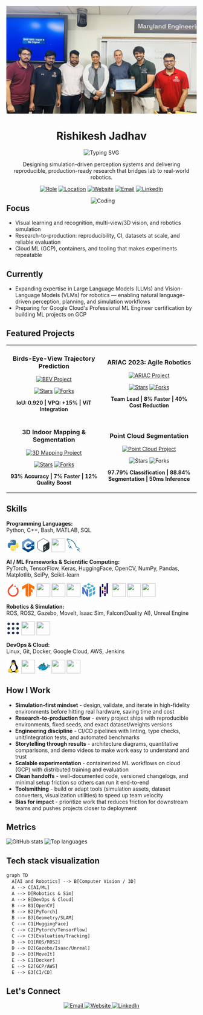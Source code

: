 ![Banner](https://github.com/Rishikesh-Jadhav/Rishikesh-Jadhav/blob/main/G6_ARIAC.jpeg)

<h1 align="center">Rishikesh Jadhav</h1>

<!-- Animated typing tagline -->
<p align="center">
  <img src="https://readme-typing-svg.herokuapp.com?font=Fira+Code&weight=500&size=18&pause=1000&color=1abc9c&center=true&vCenter=true&width=600&height=30&lines=Bridging%20the%20gap%20between%20Simulation%20%26%20Reality;AI%2C%20Robotics%20%26%20Automation%20%7C%20Research-to-Production;Synthetic%20Data%20Generation%20%7C%20Sim-to-Real%20Transfer%20" alt="Typing SVG" />
</p>

<p align="center">
  Designing simulation-driven perception systems and delivering reproducible, production-ready research that bridges lab to real-world robotics.
</p>

<div align="center">

[![Role](https://img.shields.io/badge/Role-AI%20Simulation%20Engineer-1abc9c)](#)
[![Location](https://img.shields.io/badge/Location-Dallas%2C%20TX-0e76a8)](#)
[![Website](https://img.shields.io/badge/Website-rishikesh--jadhav.github.io-2ea44f)](https://rishikesh-jadhav.github.io/)
[![Email](https://img.shields.io/badge/Email-rishikeshjadhav712%40gmail.com-D14836)](mailto:rishikeshjadhav712@gmail.com)
[![LinkedIn](https://img.shields.io/badge/LinkedIn-Rishikesh%20Jadhav-0A66C2?logo=linkedin&logoColor=white)](https://www.linkedin.com/in/rishikesh-avinash-jadhav/)

</div>

<img align="right" alt="Coding" width="280" src="https://cdn.dribbble.com/users/1162077/screenshots/3848914/programmer.gif"/>

## Focus
- Visual learning and recognition, multi-view/3D vision, and robotics simulation
- Research-to-production: reproducibility, CI, datasets at scale, and reliable evaluation
- Cloud ML (GCP), containers, and tooling that makes experiments repeatable

## Currently
- Expanding expertise in Large Language Models (LLMs) and Vision-Language Models (VLMs) for robotics — enabling natural language-driven perception, planning, and simulation workflows  
- Preparing for Google Cloud's Professional ML Engineer certification by building ML projects on GCP

## Featured Projects

<table>
  <tr>
    <td width="50%">
      <h3 align="center">Birds-Eye-View Trajectory Prediction</h3>
      <p align="center">
        <a href="https://github.com/Rishikesh-Jadhav/Birds-Eye-View-Trajectory-Prediction-for-Autonomous-Driving" target="_blank">
          <img src="https://github-readme-stats.vercel.app/api/pin/?username=Rishikesh-Jadhav&repo=Birds-Eye-View-Trajectory-Prediction-for-Autonomous-Driving" width="100%" alt="BEV Project"/>
        </a>
        <p align="center">
          <a href="https://github.com/Rishikesh-Jadhav/Birds-Eye-View-Trajectory-Prediction-for-Autonomous-Driving/stargazers"><img alt="Stars" src="https://img.shields.io/github/stars/Rishikesh-Jadhav/Birds-Eye-View-Trajectory-Prediction-for-Autonomous-Driving?style=flat-square&labelColor=343b41"/></a>
          <a href="https://github.com/Rishikesh-Jadhav/Birds-Eye-View-Trajectory-Prediction-for-Autonomous-Driving/network/members"><img alt="Forks" src="https://img.shields.io/github/forks/Rishikesh-Jadhav/Birds-Eye-View-Trajectory-Prediction-for-Autonomous-Driving?style=flat-square&labelColor=343b41"/></a>
        </p>
        <p align="center"><strong> IoU: 0.920 | VPQ: +15% | ViT Integration</strong></p>
      </p>
    </td>
    <td width="50%">
      <h3 align="center">ARIAC 2023: Agile Robotics</h3>
      <p align="center">
        <a href="https://github.com/Rishikesh-Jadhav/ARIAC-AgileRoboticsforIndustrialAutomationCompetition2023" target="_blank">
          <img src="https://github-readme-stats.vercel.app/api/pin/?username=Rishikesh-Jadhav&repo=ARIAC-AgileRoboticsforIndustrialAutomationCompetition2023" width="100%" alt="ARIAC Project"/>
        </a>
        <p align="center">
          <a href="https://github.com/Rishikesh-Jadhav/ARIAC-AgileRoboticsforIndustrialAutomationCompetition2023/stargazers"><img alt="Stars" src="https://img.shields.io/github/stars/Rishikesh-Jadhav/ARIAC-AgileRoboticsforIndustrialAutomationCompetition2023?style=flat-square&labelColor=343b41"/></a>
          <a href="https://github.com/Rishikesh-Jadhav/ARIAC-AgileRoboticsforIndustrialAutomationCompetition2023/network/members"><img alt="Forks" src="https://img.shields.io/github/forks/Rishikesh-Jadhav/ARIAC-AgileRoboticsforIndustrialAutomationCompetition2023?style=flat-square&labelColor=343b41"/></a>
        </p>
        <p align="center"><strong> Team Lead | 8% Faster | 40% Cost Reduction</strong></p>
      </p>
    </td>
  </tr>
  <tr>
    <td width="50%">
      <h3 align="center">3D Indoor Mapping & Segmentation</h3>
      <p align="center">
        <a href="https://github.com/Rishikesh-Jadhav/3D-Indoor-Mapping-and-Object-Segmentation" target="_blank">
          <img src="https://github-readme-stats.vercel.app/api/pin/?username=Rishikesh-Jadhav&repo=3D-Indoor-Mapping-and-Object-Segmentation" width="100%" alt="3D Mapping Project"/>
        </a>
        <p align="center">
          <a href="https://github.com/Rishikesh-Jadhav/3D-Indoor-Mapping-and-Object-Segmentation/stargazers"><img alt="Stars" src="https://img.shields.io/github/stars/Rishikesh-Jadhav/3D-Indoor-Mapping-and-Object-Segmentation?style=flat-square&labelColor=343b41"/></a>
          <a href="https://github.com/Rishikesh-Jadhav/3D-Indoor-Mapping-and-Object-Segmentation/network/members"><img alt="Forks" src="https://img.shields.io/github/forks/Rishikesh-Jadhav/3D-Indoor-Mapping-and-Object-Segmentation?style=flat-square&labelColor=343b41"/></a>
        </p>
        <p align="center"><strong> 93% Accuracy | 7% Faster | 12% Quality Boost</strong></p>
      </p>
    </td>
    <td width="50%">
      <h3 align="center">Point Cloud Segmentation</h3>
      <p align="center">
        <a href="#" target="_blank">
          <img src="https://github-readme-stats.vercel.app/api/pin/?username=Rishikesh-Jadhav&repo=3D-Indoor-Mapping-and-Object-Segmentation" width="100%" alt="Point Cloud Project"/>
        </a>
        <p align="center">
          <img alt="Stars" src="https://img.shields.io/github/stars/Rishikesh-Jadhav/3D-Indoor-Mapping-and-Object-Segmentation?style=flat-square&labelColor=343b41"/>
          <img alt="Forks" src="https://img.shields.io/github/forks/Rishikesh-Jadhav/3D-Indoor-Mapping-and-Object-Segmentation?style=flat-square&labelColor=343b41"/>
        </p>
        <p align="center"><strong> 97.79% Classification | 88.84% Segmentation | 50ms Inference</strong></p>
      </p>
    </td>
  </tr>
</table>


## Skills

**Programming Languages:**  
Python, C++, Bash, MATLAB, SQL  
<p>
  <a href="https://www.python.org"><img src="https://raw.githubusercontent.com/devicons/devicon/master/icons/python/python-original.svg" width="36" height="36"/></a>
  <a href="https://www.w3schools.com/cpp/"><img src="https://raw.githubusercontent.com/devicons/devicon/master/icons/cplusplus/cplusplus-original.svg" width="36" height="36"/></a>
  <a href="https://www.gnu.org/software/bash/"><img src="https://raw.githubusercontent.com/devicons/devicon/master/icons/bash/bash-original.svg" width="36" height="36"/></a>
  <a href="https://www.mathworks.com/"><img src="https://upload.wikimedia.org/wikipedia/commons/2/21/Matlab_Logo.png" width="36" height="36"/></a>
  <a href="https://www.mysql.com/"><img src="https://raw.githubusercontent.com/devicons/devicon/master/icons/mysql/mysql-original.svg" width="36" height="36"/></a>
</p>

**AI / ML Frameworks & Scientific Computing:**  
PyTorch, TensorFlow, Keras, HuggingFace, OpenCV, NumPy, Pandas, Matplotlib, SciPy, Scikit-learn  
<p>
  <a href="https://pytorch.org/"><img src="https://raw.githubusercontent.com/devicons/devicon/master/icons/pytorch/pytorch-original.svg" width="36" height="36"/></a>
  <a href="https://www.tensorflow.org/"><img src="https://raw.githubusercontent.com/devicons/devicon/master/icons/tensorflow/tensorflow-original.svg" width="36" height="36"/></a>
  <a href="https://keras.io/"><img src="https://upload.wikimedia.org/wikipedia/commons/a/ae/Keras_logo.svg" width="36" height="36"/></a>
  <a href="https://huggingface.co/"><img src="https://huggingface.co/front/assets/huggingface_logo.svg" width="36" height="36"/></a>
  <a href="https://opencv.org/"><img src="https://www.vectorlogo.zone/logos/opencv/opencv-icon.svg" width="36" height="36"/></a>
  <a href="https://numpy.org/"><img src="https://raw.githubusercontent.com/devicons/devicon/master/icons/numpy/numpy-original.svg" width="36" height="36"/></a>
  <a href="https://pandas.pydata.org/"><img src="https://raw.githubusercontent.com/devicons/devicon/master/icons/pandas/pandas-original.svg" width="36" height="36"/></a>
  <a href="https://matplotlib.org/"><img src="https://upload.wikimedia.org/wikipedia/commons/8/84/Matplotlib_icon.svg" width="36" height="36"/></a>
  <a href="https://scipy.org/"><img src="https://upload.wikimedia.org/wikipedia/commons/b/b2/SCIPY_2.svg" width="36" height="36"/></a>
  <a href="https://scikit-learn.org/"><img src="https://upload.wikimedia.org/wikipedia/commons/0/05/Scikit_learn_logo_small.svg" width="36" height="36"/></a>
</p>

**Robotics & Simulation:**  
ROS, ROS2, Gazebo, MoveIt, Isaac Sim, Falcon(Duality AI), Unreal Engine  
<p>
  <a href="https://www.ros.org/"><img src="https://raw.githubusercontent.com/devicons/devicon/master/icons/ros/ros-original.svg" width="36" height="36"/></a>
  <a href="https://moveit.ros.org/"><img src="https://moveit.ros.org/assets/logo/moveit_logo-black.png" width="36" height="36"/></a>
  <a href="https://www.unrealengine.com/"><img src="https://upload.wikimedia.org/wikipedia/commons/2/20/UE_Logo_Black_Centered.svg" width="36" height="36"/></a>
</p>

**DevOps & Cloud:**  
Linux, Git, Docker, Google Cloud, AWS, Jenkins  
<p>
  <a href="https://www.linux.org/"><img src="https://raw.githubusercontent.com/devicons/devicon/master/icons/linux/linux-original.svg" width="36" height="36"/></a>
  <a href="https://git-scm.com/"><img src="https://www.vectorlogo.zone/logos/git-scm/git-scm-icon.svg" width="36" height="36"/></a>
  <a href="https://www.docker.com/"><img src="https://raw.githubusercontent.com/devicons/devicon/master/icons/docker/docker-original.svg" width="36" height="36"/></a>
  <a href="https://cloud.google.com/"><img src="https://www.vectorlogo.zone/logos/google_cloud/google_cloud-icon.svg" width="36" height="36"/></a>
  <a href="https://www.jenkins.io/"><img src="https://www.vectorlogo.zone/logos/jenkins/jenkins-icon.svg" width="36" height="36"/></a>
</p>

## How I Work
- **Simulation-first mindset** - design, validate, and iterate in high-fidelity environments before hitting real hardware, saving time and cost  
- **Research-to-production flow** - every project ships with reproducible environments, fixed seeds, and exact dataset/weights versions  
- **Engineering discipline** - CI/CD pipelines with linting, type checks, unit/integration tests, and automated benchmarks  
- **Storytelling through results** - architecture diagrams, quantitative comparisons, and demo videos to make work easy to understand and trust  
- **Scalable experimentation** - containerized ML workflows on cloud (GCP) with distributed training and evaluation  
- **Clean handoffs** - well-documented code, versioned changelogs, and minimal setup friction so others can run it end-to-end  
- **Toolsmithing** - build or adapt tools (simulation assets, dataset converters, visualization utilities) to speed up team velocity  
- **Bias for impact** - prioritize work that reduces friction for downstream teams and pushes projects closer to deployment  

## Metrics

<p>
  <img src="https://github-readme-stats.vercel.app/api?username=Rishikesh-Jadhav&show_icons=true&hide_title=true" alt="GitHub stats" height="150"/>
  <img src="https://github-readme-stats.vercel.app/api/top-langs/?username=Rishikesh-Jadhav&layout=compact&hide_title=true" alt="Top languages" height="150"/>
</p>


## Tech stack visualization

```mermaid
graph TD
  A[AI and Robotics] --> B[Computer Vision / 3D]
  A --> C[AI/ML]
  A --> D[Robotics & Sim]
  A --> E[DevOps & Cloud]
  B --> B1[OpenCV]
  B --> B2[PyTorch]
  B --> B3[Geometry/SLAM]
  C --> C1[HuggingFace]
  C --> C2[Pytorch/TensorFlow]
  C --> C3[Evaluation/Tracking]
  D --> D1[ROS/ROS2]
  D --> D2[Gazebo/Isaac/Unreal]
  D --> D3[MoveIt]
  E --> E1[Docker]
  E --> E2[GCP/AWS]
  E --> E3[CI/CD]
```

## Let's Connect

<div align="center">
  <a href="mailto:rishikeshjadhav712@gmail.com">
    <img src="https://img.shields.io/badge/Email-rishikeshjadhav712%40gmail.com-D14836?style=for-the-badge&logo=gmail&logoColor=white" alt="Email"/>
  </a>
  <a href="https://rishikesh-jadhav.github.io/">
    <img src="https://img.shields.io/badge/Website-rishikesh--jadhav.github.io-2ea44f?style=for-the-badge&logo=github&logoColor=white" alt="Website"/>
  </a>
  <a href="https://www.linkedin.com/in/rishikesh-avinash-jadhav/">
    <img src="https://img.shields.io/badge/LinkedIn-Rishikesh%20Jadhav-0A66C2?style=for-the-badge&logo=linkedin&logoColor=white" alt="LinkedIn"/>
  </a>
</div>
